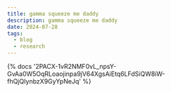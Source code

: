 ```yaml
---
title: gamma squeeze me daddy
description: gamma squeeze me daddy
date: 2024-07-28
tags:
  - blog
  - research
---
```

<body style="margin:0">
{% docs '2PACX-1vR2NMF0vL_npsY-GvAa0W5OqRLoaojinpa9jV64XgsAiEtq6LFdSiQW8iW-fhQjQIynbzX9GyYpNeJq' %}